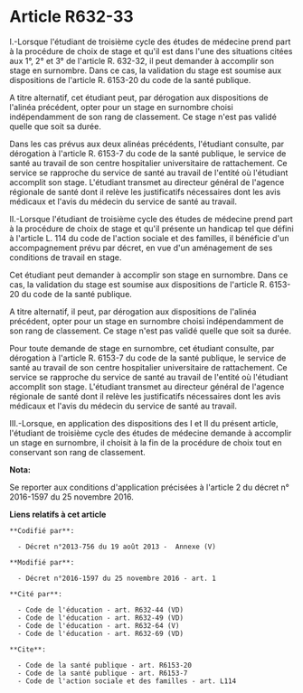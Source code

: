 # Article R632-33

I.-Lorsque l'étudiant de troisième cycle des études de médecine prend part à la procédure de choix de stage et qu'il est dans
l'une des situations citées aux 1°, 2° et 3° de l'article R. 632-32, il peut demander à accomplir son stage en surnombre.
Dans ce cas, la validation du stage est soumise aux dispositions de l'article R. 6153-20 du code de la santé publique. 

A titre alternatif, cet étudiant peut, par dérogation aux dispositions de l'alinéa précédent, opter pour un stage en
surnombre choisi indépendamment de son rang de classement. Ce stage n'est pas validé quelle que soit sa durée. 

Dans les cas prévus aux deux alinéas précédents, l'étudiant consulte, par dérogation à l'article R. 6153-7 du code de la
santé publique, le service de santé au travail de son centre hospitalier universitaire de rattachement. Ce service se
rapproche du service de santé au travail de l'entité où l'étudiant accomplit son stage. L'étudiant transmet au directeur
général de l'agence régionale de santé dont il relève les justificatifs nécessaires dont les avis médicaux et l'avis du
médecin du service de santé au travail. 

II.-Lorsque l'étudiant de troisième cycle des études de médecine prend part à la procédure de choix de stage et qu'il
présente un handicap tel que défini à l'article L. 114 du code de l'action sociale et des familles, il bénéficie d'un
accompagnement prévu par décret, en vue d'un aménagement de ses conditions de travail en stage. 

Cet étudiant peut demander à accomplir son stage en surnombre. Dans ce cas, la validation du stage est soumise aux
dispositions de l'article R. 6153-20 du code de la santé publique. 

A titre alternatif, il peut, par dérogation aux dispositions de l'alinéa précédent, opter pour un stage en surnombre choisi
indépendamment de son rang de classement. Ce stage n'est pas validé quelle que soit sa durée. 

Pour toute demande de stage en surnombre, cet étudiant consulte, par dérogation à l'article R. 6153-7 du code de la santé
publique, le service de santé au travail de son centre hospitalier universitaire de rattachement. Ce service se rapproche du
service de santé au travail de l'entité où l'étudiant accomplit son stage. L'étudiant transmet au directeur général de
l'agence régionale de santé dont il relève les justificatifs nécessaires dont les avis médicaux et l'avis du médecin du
service de santé au travail. 

III.-Lorsque, en application des dispositions des I et II du présent article, l'étudiant de troisième cycle des études de
médecine demande à accomplir un stage en surnombre, il choisit à la fin de la procédure de choix tout en conservant son rang
de classement.

**Nota:**

Se reporter aux conditions d'application précisées à l'article 2 du décret n° 2016-1597 du 25 novembre 2016.

**Liens relatifs à cet article**

	**Codifié par**:

	  - Décret n°2013-756 du 19 août 2013 -  Annexe (V)

	**Modifié par**:

	  - Décret n°2016-1597 du 25 novembre 2016 - art. 1

	**Cité par**:

	  - Code de l'éducation - art. R632-44 (VD)
	  - Code de l'éducation - art. R632-49 (VD)
	  - Code de l'éducation - art. R632-64 (V)
	  - Code de l'éducation - art. R632-69 (VD)

	**Cite**:

	  - Code de la santé publique - art. R6153-20
	  - Code de la santé publique - art. R6153-7
	  - Code de l'action sociale et des familles - art. L114
